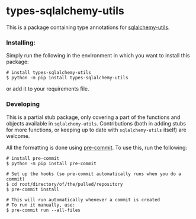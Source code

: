 # types-sqlalchemy-utils

This is a package containing type annotations
for [sqlalchemy-utils](https://pypi.org/project/sqlalchemy-utils/).

### Installing:

Simply run the following in the environment in which you want to install this package:

```shell
# install types-sqlalchemy-utils
$ python -m pip install types-sqlalchemy-utils
```

or add it to your requirements file.

### Developing

This is a partial stub package, only covering a part of the functions and objects available in `sqlalchemy-utils`.
Contributions (both in adding stubs for more functions, or keeping up to date with `sqlalchemy-utils` itself) are
welcome.

All the formatting is done using [pre-commit](https://pre-commit.com/). To use this, run the following:

```shell
# install pre-commit
$ python -m pip install pre-commit

# Set up the hooks (so pre-commit automatically runs when you do a commit)
$ cd root/directory/of/the/pulled/repository
$ pre-commit install

# This will run automatically whenever a commit is created
# To run it manually, use:
$ pre-commit run --all-files
```
